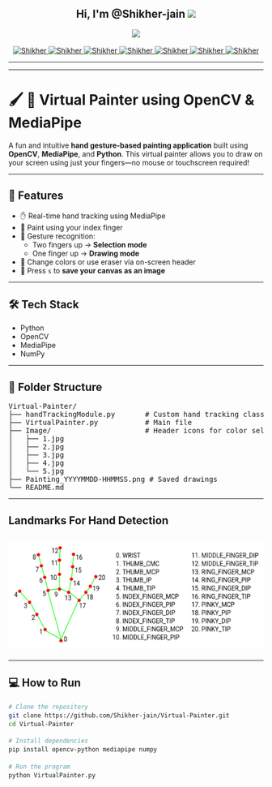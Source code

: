 <!-- 
# Virtual Painter

'''
------------------------------------------------
1) Import Image from folder and display it on the screen
2) Find the hand landmarks
3) Check which finger are vUP
4) If 2 fingers are up, then Selection mode
5) If 1 finger is up, then Paint mode
------------------------------------------------
'''


 -->

<h2 align="center">
  Hi, I'm @Shikher-jain
  <img src="https://media.giphy.com/media/hvRJCLFzcasrR4ia7z/giphy.gif" width="28">
</h2>

<p align="center">
  <a href="https://github.com/Shikher-jain/Shikher-jain">
    <img src="https://readme-typing-svg.herokuapp.com/?lines=Self%20Taught%20Programmer;Python%20Developer;2.5%2B%20years%20of%20coding%20experience;Always%20learning%20new%20things;Visit%20My%20LinkedIn%20Profile;https://www.linkedin.com/in/shikher-jain-0bb8a8259&center=true&width=380&height=45">
  </a>
</p>

<p align="center">

   <a href="https://github.com/Shikher-jain" target="blank">
    <img src="https://img.shields.io/badge/github-black?style=for-the-badge&logo=github&logoColor=white" alt="Shikher"/>
   </a>
  
   <a href="https://www.linkedin.com/in/shikher-jain-0bb8a8259" target="_blank">
    <img src="https://img.shields.io/badge/linkedIn-0077B5?style=for-the-badge&logo=Linkedin&logoColor=white" alt="Shikher"/>
   </a>
   
   <a href="https://instagram.com/shikher.09" target="_blank">
    <img src="https://img.shields.io/badge/instagram-fe4164?style=for-the-badge&logo=instagram&logoColor=white" alt="Shikher"/>
   </a> 
  
   <a href="https://www.geeksforgeeks.org/user/shikherj/" target="_blank">
    <img src="https://img.shields.io/badge/geeksforgeeks-black?style=for-the-badge&logo=geeksforgeeks&logoColor=" alt="Shikher" />
   </a>
  
   <a href="https://leetcode.com/u/shikherJain09/" target="_blank">
    <img src="https://img.shields.io/badge/leetcode-black?style=for-the-badge&logo=leetcode&logoColor=" alt="Shikher" />
   </a>
  
   <a href="https://youtube.com/@shikherjain0906?si=fhYw1l0W2AypvHJJ" target="_blank">
    <img src="https://img.shields.io/badge/youtube-FF0000?style=for-the-badge&logo=youtube&logoColor=" alt="Shikher" />
   </a>
  
   <a href="https://www.chess.com/member/shikher-09" target="_blank">
    <img src="https://img.shields.io/badge/chess-black?style=for-the-badge&logo=Chess.com" alt="Shikher" />
    </a> 
    </p>

---

---

# 🖌️ 🎨 Virtual Painter using OpenCV & MediaPipe

A fun and intuitive **hand gesture-based painting application** built using **OpenCV**, **MediaPipe**, and **Python**. This virtual painter allows you to draw on your screen using just your fingers—no mouse or touchscreen required!

---

## 🚀 Features

- ✋ Real-time hand tracking using MediaPipe
- 🎨 Paint using your index finger
- 🧠 Gesture recognition:
  - Two fingers up → **Selection mode**
  - One finger up → **Drawing mode**
- 🌈 Change colors or use eraser via on-screen header
- 💾 Press `s` to **save your canvas as an image**

---

## 🛠️ Tech Stack

- Python
- OpenCV
- MediaPipe
- NumPy

---

## 📁 Folder Structure

<pre>
Virtual-Painter/
├── handTrackingModule.py       # Custom hand tracking class (using MediaPipe)
├── VirtualPainter.py           # Main file
├── Image/                      # Header icons for color selection
│   ├── 1.jpg
│   ├── 2.jpg
│   ├── 3.jpg
│   ├── 4.jpg
│   └── 5.jpg
├── Painting_YYYYMMDD-HHMMSS.png # Saved drawings
└── README.md
</pre>

---
## Landmarks For Hand Detection
<h2 align="center">
  <img src="image.png" >
</h2>


---

## 💻 How to Run

```bash
# Clone the repository
git clone https://github.com/Shikher-jain/Virtual-Painter.git
cd Virtual-Painter

# Install dependencies
pip install opencv-python mediapipe numpy

# Run the program
python VirtualPainter.py
